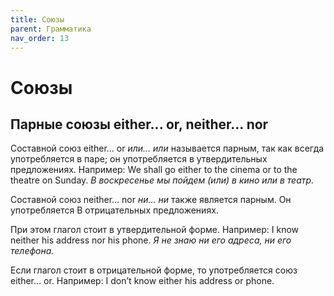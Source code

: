 ```yaml
---
title: Союзы
parent: Грамматика
nav_order: 13
---
```


# Союзы

## Парные союзы either... or, neither... nor

Составной союз either... or *или... или* называется парным, так как
всегда употребляется в паре; он употребляется в утвердительных
предложениях. Например: We shall go either to the cinema or to the
theatre on Sunday.  *В воскресенье мы пойдем (или) в кино или в
театр.*

Составной союз neither... nor *ни... ни* также является парным.  Он
употребляется В отрицательных предложениях.

При этом глагол стоит в утвердительной форме.  Например: I know
neither his address nor his phone.  *Я не знаю ни его адреса, ни его
телефона.*

Если глагол стоит в отрицательной форме, то употребляется союз
either... or.  Например: I don’t know either his address or phone.

